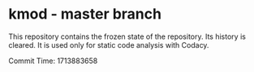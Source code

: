 # kmod - master branch

This repository contains the frozen state of the repository.
Its history is cleared. It is used only for static code
analysis with Codacy.

Commit Time: 1713883658